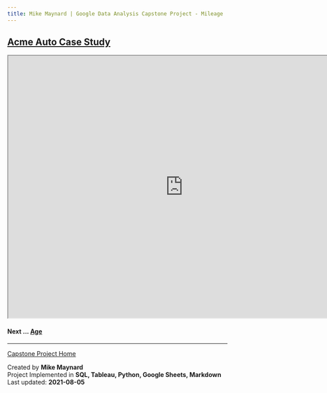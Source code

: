 ```yaml
---
title: Mike Maynard | Google Data Analysis Capstone Project - Mileage
---
```

## [Acme Auto Case Study](/capstone/)


<IFRAME SRC="https://public.tableau.com/views/capstone_16278859884250/miles_dash_1?:language=en-US&:display_count=n&:origin=viz_share_link&showVizHome=no" WIDTH=800 HEIGHT=600></IFRAME>


#### Next ... [Age](age.html)

---
[Capstone Project Home](/capstone/)

Created by **Mike Maynard**<BR>
Project Implemented in **SQL, Tableau, Python, Google Sheets, Markdown**<BR>
Last updated:  **2021-08-05**
